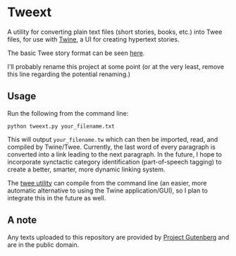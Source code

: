 # Tweext

A utility for converting plain text files (short stories, books, etc.) into Twee files, for use with [Twine](http://twinery.org/), a UI for creating hypertext stories.

The basic Twee story format can be seen [here](http://twinery.org/wiki/writing_source_code_files).

I'll probably rename this project at some point (or at the very least, remove this line regarding the potential renaming.)

## Usage

Run the following from the command line:

    python tweext.py your_filename.txt

This will output ``your_filename.tw`` which can then be imported, read, and compiled by Twine/Twee. Currently, the last word of every paragraph is converted into a link leading to the next paragraph. In the future, I hope to incorporate synctactic category identification (part-of-speech tagging) to create a better, smarter, more dynamic linking system.

The [twee utility](https://github.com/tweecode/twee) can compile from the command line (an easier, more automatic alternative to using the Twine application/GUI), so I plan to integrate this in the future as well.

## A note

Any texts uploaded to this repository are provided by [Project Gutenberg](http://www.gutenberg.org/) and are in the public domain.